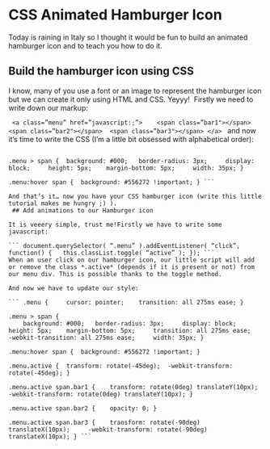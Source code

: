 CSS Animated Hamburger Icon
========================

Today is raining in Italy so I thought it would be fun to build an animated hamburger icon and to teach you how to do it.

## Build the hamburger icon using CSS

I know, many of you use a font or an image to represent the hamburger icon but we can create it only using HTML and CSS. Yeyyy! 
Firstly we need to write down our markup:

``` <a class=”menu” href=”javascript:;”> 	<span class=”bar1"></span> 	<span class=”bar2"></span> 	<span class=”bar3"></span> </a> ```
and now it’s time to write the CSS (I’m a little bit obsessed with alphabetical order):

``` .menu { 	cursor: pointer; }

.menu > span { 	background: #000; 	border-radius: 3px; 	display: block; 	height: 5px; 	margin-bottom: 5px; 	width: 35px; }

.menu:hover span { 	background: #556272 !important; } ```

And that’s it… now you have your CSS hamburger icon (write this little tutorial makes me hungry ;) ).
 ## Add animations to our Hamburger icon

It is veeery simple, trust me!Firstly we have to write some javascript:

``` document.querySelector( “.menu” ).addEventListener( “click”, function() { 	this.classList.toggle( “active” ); }); ```
When an user click on our hamburger icon, our little script will add or remove the class *.active* (depends if it is present or not) from our menu div. This is possible thanks to the toggle method.

And now we have to update our style:

``` .menu { 	cursor: pointer; 	transition: all 275ms ease; }

.menu > span {
	background: #000; 	border-radius: 3px; 	display: block; 	height: 5px; 	margin-bottom: 5px; 	transition: all 275ms ease; 	-webkit-transition: all 275ms ease; 	width: 35px; }

.menu:hover span { 	background: #556272 !important; }

.menu.active { 	transform: rotate(-45deg); 	-webkit-transform: rotate(-45deg); }

.menu.active span.bar1 { 	transform: rotate(0deg) translateY(10px); 	-webkit-transform: rotate(0deg) translateY(10px); }

.menu.active span.bar2 {  	opacity: 0; }

.menu.active span.bar3 {  	transform: rotate(-90deg) translateX(10px);  	-webkit-transform: rotate(-90deg) translateX(10px); } ```

